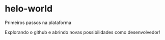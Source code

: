 # helo-world
Primeiros passos na plataforma

Explorando o github e abrindo novas possibilidades como desenvolvedor!
